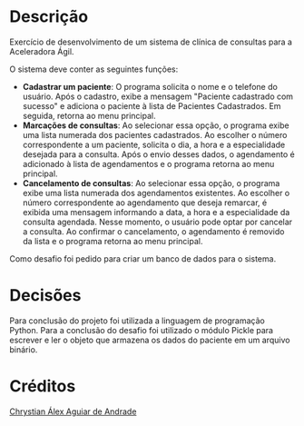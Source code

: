 # Descrição
Exercício de desenvolvimento de um sistema de clínica de consultas para a Aceleradora Ágil.

O sistema deve conter as seguintes funções:
- **Cadastrar um paciente**: O programa solicita o nome e o telefone do usuário. Após o
cadastro, exibe a mensagem "Paciente cadastrado com sucesso" e adiciona o paciente à
lista de Pacientes Cadastrados. Em seguida, retorna ao menu principal.
- **Marcações de consultas**: Ao selecionar essa opção, o programa exibe uma lista
numerada dos pacientes cadastrados. Ao escolher o número correspondente a um
paciente, solicita o dia, a hora e a especialidade desejada para a consulta. Após o envio
desses dados, o agendamento é adicionado à lista de agendamentos e o programa
retorna ao menu principal.
- **Cancelamento de consultas**: Ao selecionar essa opção, o programa exibe uma lista
numerada dos agendamentos existentes. Ao escolher o número correspondente ao
agendamento que deseja remarcar, é exibida uma mensagem informando a data, a hora e
a especialidade da consulta agendada. Nesse momento, o usuário pode optar por
cancelar a consulta. Ao confirmar o cancelamento, o agendamento é removido da lista e o
programa retorna ao menu principal.

Como desafio foi pedido para criar um banco de dados para o sistema.

# Decisões
Para conclusão do projeto foi utilizada a linguagem de programação Python.
Para a conclusão do desafio foi utilizado o módulo Pickle para escrever e ler o objeto que armazena os dados do paciente em um arquivo binário.

# Créditos
[Chrystian Álex Aguiar de Andrade](https://github.com/Asbelll)
